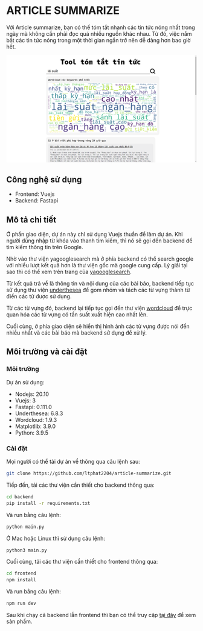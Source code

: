 # ARTICLE SUMMARIZE

Với Article summarize, bạn có thể tóm tắt nhanh các tin tức nóng nhất trong ngày mà không cần phải đọc quá nhiều nguồn khác nhau. Từ đó, việc nắm bắt các tin tức nóng trong một thời gian ngắn trở nên dễ dàng hơn bao giờ hết.

![Example](screenshots/Demo1.png)

## Công nghệ sử dụng

- Frontend: Vuejs
- Backend: Fastapi

## Mô tả chi tiết
Ở phần giao diện, dự án này chỉ sử dụng Vuejs thuần để làm dự án. Khi người dùng nhập từ khóa vào thanh tìm kiếm, thì nó sẽ gọi đến backend để tìm kiếm thông tin trên Google.

Nhờ vào thư viện yagooglesearch mà ở phía backend có thể search google với nhiều lượt kết quả hơn là thư viện gốc mà google cung cấp. Lý giải tại sao thì có thể xem trên trang của [yagooglesearch](https://pypi.org/project/yagooglesearch/).

Từ kết quả trả về là thông tin và nội dung của các bài báo, backend tiếp tục sử dụng thư viện [underthesea](https://github.com/undertheseanlp/underthesea) để gom nhóm và tách các từ vựng thành từ điển các từ được sử dụng.

Từ các từ vựng đó, backend lại tiếp tục gọi đến thư viện [wordcloud](https://pypi.org/project/wordcloud/) để trực quan hóa các từ vựng có tần suất xuất hiện cao nhất lên.

Cuối cùng, ở phía giao diện sẽ hiển thị hình ảnh các từ vựng được nói đến nhiều nhất và các bài báo mà backend sử dụng để xử lý.

## Môi trường và cài đặt

### Môi trường

Dự án sử dụng:

- Nodejs: 20.10
- Vuejs: 3
- Fastapi: 0.111.0
- Underthesea: 6.8.3
- Wordcloud: 1.9.3
- Matplotlib: 3.9.0
- Python: 3.9.5

### Cài đặt

Mọi người có thể tải dự án về thông qua câu lệnh sau:

``` bash
git clone https://github.com/ltphat2204/article-summarize.git
```

Tiếp đến, tải các thư viện cần thiết cho backend thông qua:

``` bash
cd backend
pip install -r requirements.txt
```

Và run bằng câu lệnh:

``` bash
python main.py
```

Ở Mac hoặc Linux thì sử dụng câu lệnh:

``` bash
python3 main.py
```

Cuối cùng, tải các thư viện cần thiết cho frontend thông qua:

``` bash
cd frontend
npm install
```

Và run bằng câu lệnh:

``` bash
npm run dev
```

Sau khi chạy cả backend lẫn frontend thì bạn có thể truy cập [tại đây](http://localhost:5173/) để xem sản phẩm.
